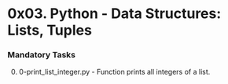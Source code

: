 # 0x03. Python - Data Structures: Lists, Tuples

### Mandatory Tasks

0. 0-print_list_integer.py - Function prints all integers of a list.
